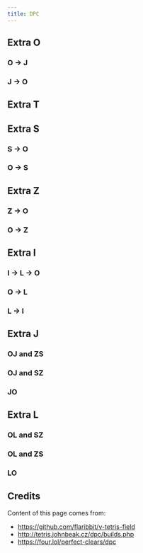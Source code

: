 ```yaml
---
title: DPC
---
```


## Extra O

### O -> J

<TDPC v-bind="extra_O.O2J" />

### J -> O

<TDPC v-bind="extra_O.J2O" />


## Extra T

<TDPC v-bind="extra_T.ALL" />

## Extra S

### S -> O

<TDPC v-bind="extra_S.S2O" />

### O -> S

<TDPC v-bind="extra_S.O2S" />

## Extra Z

### Z -> O

<TDPC v-bind="extra_Z.Z2O" />

### O -> Z

<TDPC v-bind="extra_Z.O2Z" />

## Extra I

### I -> L -> O
<TDPC v-bind="extra_I.I2L2O" />

### O -> L
<TDPC v-bind="extra_I.O2L" />

### L -> I 
<TDPC v-bind="extra_I.L2I" />

## Extra J

### OJ and ZS
<TDPC v-bind="extra_J.OJZS" />

### OJ and SZ
<TDPC v-bind="extra_J.OJSZ" />

### JO
<TDPC v-bind="extra_J.JO" />

## Extra L

### OL and SZ
<TDPC v-bind="extra_L.OLSZ" />

### OL and ZS
<TDPC v-bind="extra_L.OLZS" />

### LO
<TDPC v-bind="extra_L.LO" />

## Credits

Content of this page comes from:

- https://github.com/flaribbit/v-tetris-field
- http://tetris.johnbeak.cz/dpc/builds.php
- https://four.lol/perfect-clears/dpc

<!-- end -->

<script setup>
import TDPC from "../src/TDPC.vue";
import { extra_O, extra_T, extra_S, extra_Z, extra_I, extra_J, extra_L } from "../src/data";
</script>

<style>
.container {
  max-width: 90vw !important;
}
.fumen-item {
  width: 160px;
}

</style>
